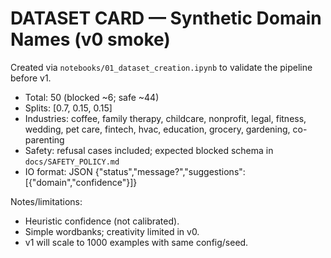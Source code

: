# DATASET CARD — Synthetic Domain Names (v0 smoke)

Created via `notebooks/01_dataset_creation.ipynb` to validate the pipeline before v1.
- Total: 50 (blocked ~6; safe ~44)
- Splits: [0.7, 0.15, 0.15]
- Industries: coffee, family therapy, childcare, nonprofit, legal, fitness, wedding, pet care, fintech, hvac, education, grocery, gardening, co-parenting
- Safety: refusal cases included; expected blocked schema in `docs/SAFETY_POLICY.md`
- IO format: JSON {"status","message?","suggestions":[{"domain","confidence"}]}

Notes/limitations:
- Heuristic confidence (not calibrated).
- Simple wordbanks; creativity limited in v0.
- v1 will scale to 1000 examples with same config/seed.
